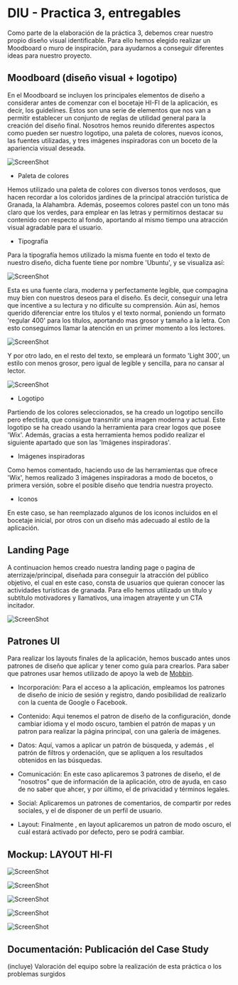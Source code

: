 # DIU - Practica 3, entregables

Como parte de la elaboración de la práctica 3, debemos crear nuestro propio diseño visual identificable. Para ello hemos elegido realizar un Moodboard o muro de inspiración, para ayudarnos a conseguir diferentes ideas para nuestro proyecto.

## Moodboard (diseño visual + logotipo)   

En el Moodboard se incluyen los principales elementos de diseño a considerar antes de comenzar con el bocetaje HI-FI de la aplicación, es decir, los guidelines. Estos son una serie de elementos que nos van a permitir establecer un conjunto de reglas de utilidad general para la creación del diseño final. Nosotros hemos reunido diferentes aspectos como pueden ser nuestro logotipo, una paleta de colores, nuevos iconos, las fuentes utilizadas, y tres imágenes inspiradoras con un boceto de la apariencia visual deseada.

![ScreenShot](imgs/moodboard.png)

* Paleta de colores

Hemos utilizado una paleta de colores con diversos tonos verdosos, que hacen recordar a los coloridos jardines de la principal atracción turística de Granada, la Alahambra. Además, poseemos colores pastel con un tono más claro que los verdes, para emplear en las letras y permitirnos destacar su contenido con respecto al fondo, aportando al mismo tiempo una atracción visual agradable para el usuario.

* Tipografía

Para la tipografía hemos utilizado la misma fuente en todo el texto de nuestro diseño, dicha fuente tiene por nombre 'Ubuntu', y se visualiza así:

   ![ScreenShot](imgs/ubuntu.png)

Esta es una fuente clara, moderna y perfectamente legible, que compagina muy bien con nuestros deseos para el diseño. Es decir, conseguir una letra que incentive a su lectura y no dificulte su comprensión. Aún así, hemos querido diferenciar entre los títulos y el texto normal, poniendo un formato 'regular 400' para los títulos, aportando mas grosor y tamaño a la letra. Con esto conseguimos llamar la atención en un primer momento a los lectores.

![ScreenShot](imgs/regular.png)

Y por otro lado, en el resto del texto, se empleará un formato 'Light 300', un estilo con menos grosor, pero igual de legible y sencilla, para no cansar al lector.

![ScreenShot](imgs/light.png)

* Logotipo

Partiendo de los colores seleccionados, se ha creado un logotipo sencillo pero efectista, que consigue transmitir una imagen moderna y actual. Este logotipo se ha creado usando la herramienta para crear logos que posee 'Wix'. Además, gracias a esta herramienta hemos podido realizar el siguiente apartado que son las 'Imágenes inspiradoras'.

* Imágenes inspiradoras 

Como hemos comentado, haciendo uso de las herramientas que ofrece 'Wix', hemos realizado 3 imágenes inspiradoras a modo de bocetos, o primera versión, sobre el posible diseño que tendria nuestra proyecto.

* Iconos

En este caso, se han reemplazado algunos de los iconos incluidos en el bocetaje inicial, por otros con un diseño más adecuado al estilo de la aplicación.

## Landing Page
A continuacion hemos creado nuestra landing page o pagina de aterrizaje/principal, diseñada para conseguir la atracción del público objetivo, el cual en este caso, consta de usuarios que quieran conocer las actividades turísticas de granada. Para ello hemos utilizado un título y subtítulo motivadores y llamativos, una imagen atrayente y un CTA incitador.


![ScreenShot](imgs/landing_page.png)

## Patrones UI

Para realizar los layouts finales de la aplicación, hemos buscado antes unos patrones de diseño que aplicar y tener como guía para crearlos. Para saber que patrones usar hemos utilizado de apoyo la web de [Mobbin](https://mobbin.design/patterns).

- Incorporación: Para el acceso a la aplicación, empleamos los patrones de diseño de inicio de sesión y registro, dando posibilidad de realizarlo con la cuenta de Google o Facebook.
 
- Contenido: Aqui tenemos el patron de diseño de la configuración, donde cambiar idioma y el modo oscuro, tambien el patrón de mapas y un patron para realizar la página principal, con una galería de imágenes.

- Datos: Aquí, vamos a aplicar un patrón de búsqueda, y además , el patrón de filtros y ordenación, que se apliquen a los resultados obtenidos en las búsquedas. 

- Comunicación: En este caso aplicaremos 3 patrones de diseño, el de "nosotros" que de información de la aplicación, otro de ayuda, en caso de no saber que ahcer, y por último, el de privacidad y términos legales. 

- Social: Aplicaremos un patrones de comentarios, de compartir por redes sociales, y el de disponer de un perfil de usuario.

- Layout: Finalmente , en layout aplicaremos un patron de modo oscuro, el cuál estará activado por defecto, pero se podrá cambiar.

## Mockup: LAYOUT HI-FI

![ScreenShot](imgs/Inicio_sesion.PNG)

![ScreenShot](imgs/homepage.PNG)

![ScreenShot](imgs/establecimientos.PNG)

![ScreenShot](imgs/busqueda.PNG)

![ScreenShot](imgs/configuracion.PNG)

## Documentación: Publicación del Case Study

(incluye) Valoración del equipo sobre la realización de esta práctica o los problemas surgidos
 
